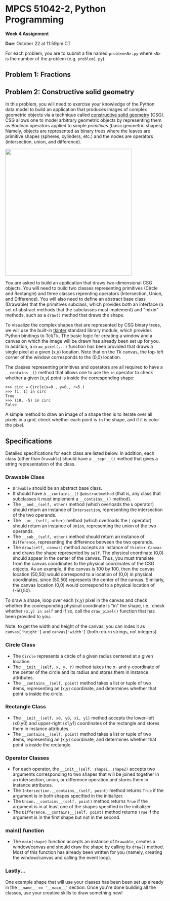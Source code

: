 # MPCS 51042-2, Python Programming

**Week 4 Assignment**

**Due**: October 22 at 11:59pm CT

For each problem, you are to submit a file named `problem<N>.py` where `<N>` is the number of the problem (e.g. `problem1.py`).

## Problem 1: Fractions


## Problem 2: Constructive solid geometry

In this problem, you will need to exercise your knowledge of the Python data model to build an application that produces images of complex geometric objects via a technique called [constructive solid geometry](https://en.wikipedia.org/wiki/Constructive_solid_geometry) (CSG). CSG allows one to model arbitrary geometric objects by representing them as Boolean operators applied to simple *primitives* (basic geometric shapes). Namely, objects are represented as binary trees where the leaves are primitive shapes (spheres, cylinders, etc.) and the nodes are operators (intersection, union, and difference).

<img src="https://upload.wikimedia.org/wikipedia/commons/8/8b/Csg_tree.png" width="400">

You are asked to build an application that draws two-dimensional CSG objects. You will need to build two classes representing primitives (Circle and Rectangle) and three classes reprenting operators (Intersection, Union, and Difference). You will also need to define an abstract base class (Drawable) that the primitives subclass, which provides both an interface (a set of abstract methods that the subclasses must implement) and "mixin" methods, such as a `draw()` method that draws the shape.

To visualize the complex shapes that are represented by CSG binary trees, we will use the built-in [tkinter](https://docs.python.org/3/library/tkinter.html) standard library module, which provides Python bindings to Tcl/Tk. The basic logic for creating a window and a canvas on which the image will be drawn has already been set up for you. In addition, a `draw_pixel(...)` function has been provided that draws a single pixel at a given (x,y) location. Note that on the Tk canvas, the top-left corner of the window corresponds to the (0,0) location.

The classes representing primitives and operators are all required to have a `__contains__()` method that allows one to use the `in` operator to check whether a given (x,y) point is inside the corresponding shape:

```pycon
>>> circ = Circle(x=0., y=0., r=5.)
>>> (1, 1) in circ
True
>>> (10, -5) in circ
False
```

A simple method to draw an image of a shape then is to iterate over all pixels in a grid, check whether each point is `in` the shape, and if it is color the pixel.

## Specifications

Detailed specifications for each class are listed below. In addition, each class (other than `Drawable`) should have a `__repr__()` method that gives a string representation of the class.

### Drawable Class

- `Drawable` should be an abstract base class.
- It should have a `__contains__()` `@abstractmethod` (that is, any class that subclasses it must implement a `__contains__()`  method).
- The `__and__(self, other)` method (which overloads the `&` operator) should return an instance of `Intersection`, representing the  intersection of the two operands.
- The `__or__(self, other)` method (which overloads the `|` operator) should return an instance of `Union`, representing the union of the two operands.
- The `__sub__(self, other)` method should return an instance of `Difference`, representing the difference between the two operands.
- The `draw(self, canvas)` method accepts an instance of `tkinter.Canvas` and draws the shape represented by `self`. The physical coordinate (0,0) should appear in the center of the canvas. Thus, you must translate from the canvas coordinates to the physical coordinates of the CSG objects. As an example, if the canvas is 100 by 100, then the canvas location (50,50) would correspond to a location of (0,0) in physical coordinates, since (50,50) represents the center of the canvas. Similarly, the canvas location (0,0) would correspond to a physical location of (-50,50).

To draw a shape, loop over each (x,y) pixel in the canvas and check whether the cooresponding physical coordinate is "in" the shape, i.e., check whether `(x,y) in self` and if so, call the `draw_pixel()` function that has been provided to you.

Note: to get the width and height of the canvas, you can index it as `canvas['height']` and `canvas['width']` (both return strings, not integers).

### Circle Class

- The `Circle` represents a circle of a given radius centered at a given location.
- The `__init__(self, x, y, r)` method takes the x- and y-coordinate of the center of the circle and its radius and stores them in instance attributes.
- The `__contains__(self, point)` method takes a list or tuple of two items, representing an (x,y) coordinate, and determines whether that point is inside the circle.

### Rectangle Class

- The `__init__(self, x0, y0, x1, y1)` method accepts the lower-left (x0,y0) and upper-right (x1,y1) coordinates of the rectangle and stores them in instance attributes.
- The `__contains__(self, point)` method takes a list or tuple of two items, representing an (x,y) coordinate, and determines whether that point is inside the rectangle.

### Operator Classes

- For each operator, the `__init__(self, shape1, shape2)` accepts two arguments corresponding to two shapes that will be joined together in an intersection, union, or difference operation and stores them in instance attributes.
- The `Intersection.__contains__(self, point)` method returns `True` if the argument is in both shapes specified in the initializer.
- The `Union.__contains__(self, point)` method returns `True` if the argument is in at least one of the shapes specified in the initializer.
- The `Difference.__contains__(self, point)` method returns `True` if the argument is in the first shape but not in the second.

### main() function

- The `main(shape)` function accepts an instance of `Drawable`, creates a window/canvas and should draw the shape by calling its `draw()` method. Most of this function has already been written for you (namely, creating the window/canvas and calling the event loop).

### Lastly...

One example shape that will use your classes has been been set up already in the `__name__ == '__main__'` section. Once you're done building all the classes, use your creative skills to draw something new!